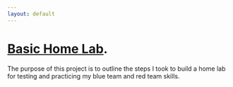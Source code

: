 ```yaml
---
layout: default
---
```



# [Basic Home Lab](./Home_Lab.html).

The purpose of this project is to outline the steps I took to build a home lab for testing and practicing my blue team and red team skills. 

